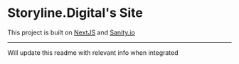 # Storyline.Digital's Site

This project is built on [NextJS](https://nextjs.org/) and [Sanity.io](https://www.sanity.io/)

---

Will update this readme with relevant info when integrated